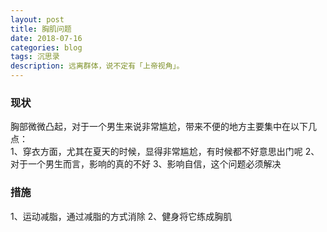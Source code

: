 ```yaml
---
layout: post
title: 胸肌问题
date: 2018-07-16
categories: blog
tags: 沉思录
description: 远离群体，说不定有「上帝视角」。
---
```


### 现状
胸部微微凸起，对于一个男生来说非常尴尬，带来不便的地方主要集中在以下几点：  
1、穿衣方面，尤其在夏天的时候，显得非常尴尬，有时候都不好意思出门呢
2、对于一个男生而言，影响的真的不好
3、影响自信，这个问题必须解决
### 措施
1、运动减脂，通过减脂的方式消除
2、健身将它练成胸肌
